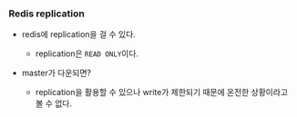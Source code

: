 ### Redis replication
- redis에 replication을 걸 수 있다.
  - replication은 `READ ONLY`이다.

- master가 다운되면?
  - replication을 활용할 수 있으나 write가 제한되기 때문에 온전한 상황이라고 볼 수 없다.
